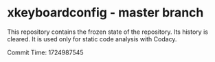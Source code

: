 # xkeyboardconfig - master branch

This repository contains the frozen state of the repository.
Its history is cleared. It is used only for static code
analysis with Codacy.

Commit Time: 1724987545